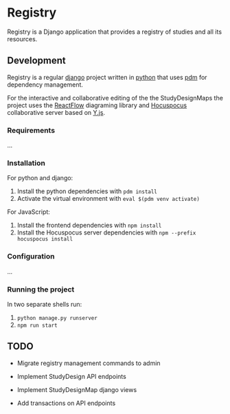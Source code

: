 # Registry

Registry is a Django application that provides a registry of studies and all its resources.

## Development

Registry is a regular [django](https://www.djangoproject.com/) project written in [python](https://www.python.org/) that uses [pdm](https://pdm.fming.dev/) for dependency management.

For the interactive and collaborative editing of the the StudyDesignMaps the project uses the [ReactFlow](https://reactflow.dev/) diagraming library and [Hocuspocus](https://tiptap.dev/docs/hocuspocus/introduction) collaborative server based on [Y.js](https://docs.yjs.dev/).

### Requirements

...

### Installation

For python and django:

1. Install the python dependencies with `pdm install`
2. Activate the virtual environment with `eval $(pdm venv activate)`

For JavaScript:

1. Install the frontend dependencies with `npm install`
2. Install the Hocuspocus server dependencies with `npm --prefix hocuspocus install`

### Configuration

...

### Running the project

In two separate shells run:

1. `python manage.py runserver`
2. `npm run start`

## TODO

- Migrate registry management commands to admin

- Implement StudyDesign API endpoints
- Implement StudyDesignMap django views
- Add transactions on API endpoints
